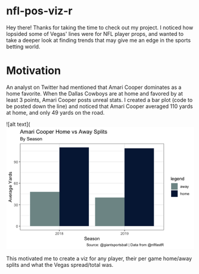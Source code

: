 # nfl-pos-viz-r

Hey there! Thanks for taking the time to check out my project. 
I noticed how lopsided some of Vegas' lines were for NFL player props, and wanted to take a deeper look at finding trends that may give me an edge in the sports betting world.

# Motivation

An analyst on Twitter had mentioned that Amari Cooper dominates as a home favorite. 
When the Dallas Cowboys are at home and favored by at least 3 points, Amari Cooper posts unreal stats. 
I created a bar plot (code to be posted down the line) and noticed that Amari Cooper averaged 110 yards at home, and only 49 yards on the road.

![alt text](![alt text](https://github.com/bwolbransky/nfl-pos-viz-r/blob/master/screenshots/Amari%20Cooper%20home%20away%20splits.png?raw=true "Amari Cooper Home vs Away Splits")

This motivated me to create a viz for any player, their per game home/away splits and what the Vegas spread/total was. 

# 
